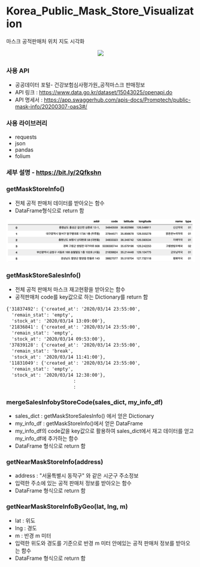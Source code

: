 # Korea_Public_Mask_Store_Visualization
마스크 공적판매처 위치 지도 시각화

<p align="center"><img width=1000px src="./img/example_01.png"/></p>

### 사용 API
- 공공데이터 포털- 건강보험심사평가원_공적마스크 판매정보
- API 링크 : https://www.data.go.kr/dataset/15043025/openapi.do
- API 명세서 : https://app.swaggerhub.com/apis-docs/Promptech/public-mask-info/20200307-oas3#/

### 사용 라이브러리
- requests
- json
- pandas
- folium

### 세부 설명 - https://bit.ly/2Qfkshn

### getMaskStoreInfo()
- 전체 공적 판매처 데이터를 받아오는 함수
- DataFrame형식으로 return 함

<p align="center">
  <img width=1000px src="./img/getMaskStoreInfo.png"/>
</p>

### getMaskStoreSalesInfo()
- 전체 공적 판매처 마스크 재고현황을 받아오는 함수
- 공적판매처 code를 key값으로 하는 Dictionary를 return 함

```console
{'31837492': {'created_at': '2020/03/14 23:55:00',
  'remain_stat': 'empty',
  'stock_at': '2020/03/14 13:09:00'},
 '21836841': {'created_at': '2020/03/14 23:55:00',
  'remain_stat': 'empty',
  'stock_at': '2020/03/14 09:53:00'},
 '37839128': {'created_at': '2020/03/14 23:55:00',
  'remain_stat': 'break',
  'stock_at': '2020/03/14 11:41:00'},
 '11831049': {'created_at': '2020/03/14 23:55:00',
  'remain_stat': 'empty',
  'stock_at': '2020/03/14 12:38:00'},
                         :
                         :
```

### mergeSalesInfobyStoreCode(sales_dict, my_info_df)
- sales_dict : getMaskStoreSalesInfo() 에서 얻은 Dictionary
- my_info_df : getMaskStoreInfo()에서 얻은 DataFrame
- my_info_df의 code값을 key값으로 활용하여 sales_dict에서 재고 데이터를 얻고 my_info_df에 추가하는 함수
- DataFrame 형식으로 return 함

### getNearMaskStoreInfo(address)
- address : "서울특별시 동작구" 와 같은 시군구 주소정보
- 입력한 주소에 있는 공적 판매처 정보를 받아오는 함수
- DataFrame 형식으로 return 함

### getNearMaskStoreInfoByGeo(lat, lng, m)
- lat : 위도
- lng : 경도
- m : 반경 m 미터
- 입력한 위도와 경도를 기준으로 반경 m 미터 안에있는 공적 판매처 정보를 받아오는 함수
- DataFrame 형식으로 return 함
